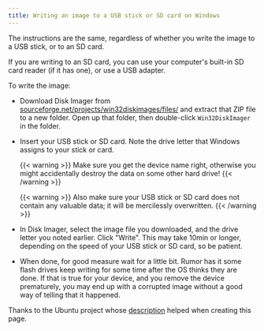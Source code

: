 ```yaml
---
title: Writing an image to a USB stick or SD card on Windows
---
```


The instructions are the same, regardless of whether you write the image to a
USB stick, or to an SD card.

If you are writing to an SD card, you can use your computer's built-in SD card
reader (if it has one), or use a USB adapter.

To write the image:

* Download Disk Imager from
  [sourceforge.net/projects/win32diskimages/files/](http://sourceforge.net/projects/win32diskimager/files/)
  and extract that ZIP file to a new folder. Open up that folder, then double-click
  ``Win32DiskImager`` in the folder.

* Insert your USB stick or SD card. Note the drive letter that Windows assigns to
  your stick or card.

  {{< warning >}}
  Make sure you get the device name right, otherwise you might accidentally
  destroy the data on some other hard drive!
  {{< /warning >}}

  {{< warning >}}
  Also make sure your USB stick or SD card does not contain any valuable data; it
  will be mercilessly overwritten.
  {{< /warning >}}

* In Disk Imager, select the image file you downloaded, and the drive letter you
  noted earlier. Click "Write". This may take 10min or longer, depending on the speed of
  your USB stick or SD card, so be patient.

* When done, for good measure wait for a little bit. Rumor has it some flash drives keep
  writing for some time after the OS thinks they are done. If that is true for your device,
  and you remove the device prematurely, you may end up with a corrupted image without a good
  way of telling that it happened.

Thanks to the Ubuntu project whose
[description](https://help.ubuntu.com/community/Installation/FromImgFiles#Windows)
helped when creating this page.
